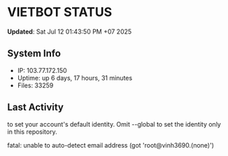 # VIETBOT STATUS
**Updated**: Sat Jul 12 01:43:50 PM +07 2025

## System Info
- IP: 103.77.172.150
- Uptime: up 6 days, 17 hours, 31 minutes
- Files: 33259

## Last Activity

to set your account's default identity.
Omit --global to set the identity only in this repository.

fatal: unable to auto-detect email address (got 'root@vinh3690.(none)')
